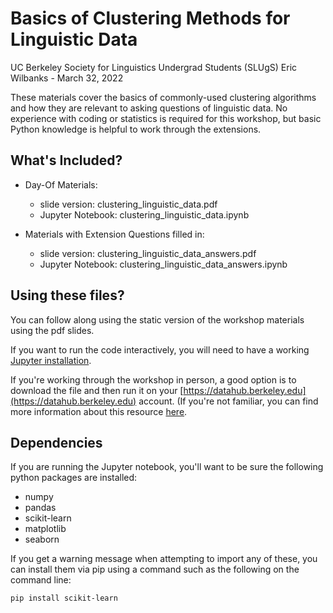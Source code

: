 # Basics of Clustering Methods for Linguistic Data

UC Berkeley Society for Linguistics Undergrad Students (SLUgS)
Eric Wilbanks - March 32, 2022

These materials cover the basics of commonly-used clustering algorithms and how they are relevant to asking questions of linguistic data. No experience with coding or statistics is required for this workshop, but basic Python knowledge is helpful to work through the extensions.


## What's Included?
- Day-Of Materials:
	- slide version: clustering_linguistic_data.pdf
	- Jupyter Notebook: clustering_linguistic_data.ipynb

- Materials with Extension Questions filled in:
	- slide version: clustering_linguistic_data_answers.pdf
	- Jupyter Notebook: clustering_linguistic_data_answers.ipynb

## Using these files?
You can follow along using the static version of the workshop materials using the pdf slides. 

If you want to run the code interactively, you will need to have a working [Jupyter installation](https://jupyter.org/install).

If you're working through the workshop in person, a good option is to download the file and then run it on your [https://datahub.berkeley.edu](https://datahub.berkeley.edu) account. (If you're not familiar, you can find more information about this resource [here](https://docs.datahub.berkeley.edu/en/latest/users/services.html). 

## Dependencies
If you are running the Jupyter notebook, you'll want to be sure the following python packages are installed:

- numpy
- pandas
- scikit-learn
- matplotlib
- seaborn

If you get a warning message when attempting to import any of these, you can install them via pip using a command such as the following on the command line:

```
pip install scikit-learn
```